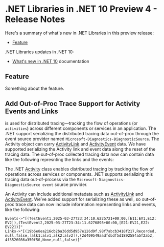 # .NET Libraries in .NET 10 Preview 4 - Release Notes

Here's a summary of what's new in .NET Libraries in this preview release:

- [Feature](#feature)

.NET Libraries updates in .NET 10:

- [What's new in .NET 10](https://learn.microsoft.com/dotnet/core/whats-new/dotnet-10/overview) documentation

## Feature

Something about the feature.

## Add Out-of-Proc Trace Support for Activity Events and Links

 is used for distributed tracing—tracking the flow of operations (or `activities`) across different components or services in an application. The .NET support serializing the distributed tracing data out-of-proc through the event source provider named `Microsoft-Diagnostics-DiagnosticSource`. 
The Activity object can carry [ActivityLink](https://learn.microsoft.com/dotnet/api/system.diagnostics.activitylink) and [ActivityEvent](https://learn.microsoft.com/dotnet/api/system.diagnostics.activityevent) data. We have supported serializing the Activity link and event data along the reset of the tracing data. The out-of-proc collected tracing data now can contain data like the following represnting the links and the events:

The .NET [Activity](https://learn.microsoft.com/dotnet/api/system.diagnostics.activity) class enables distributed tracing by tracking the flow of operations across services or components. .NET supports serializing this tracing data out-of-process via the `Microsoft-Diagnostics-DiagnosticSource event` source provider.

An Activity can include additional metadata such as [ActivityLink](https://learn.microsoft.com/dotnet/api/system.diagnostics.activitylink) and [ActivityEvent](https://learn.microsoft.com/dotnet/api/system.diagnostics.activityevent). We’ve added support for serializing these as well, so out-of-proc trace data can now include information representing links and events, like the following:

```
Events->"[(TestEvent1,​2025-03-27T23:34:10.6225721+00:00,​[E11:​EV1,​E12:​EV2]),​(TestEvent2,​2025-03-27T23:34:11.6276895+00:00,​[E21:​EV21,​E22:​EV22])]"
Links->"[(19b6e8ea216cb2ba36dd5d957e126d9f,​98f7abcb3418f217,​Recorded,​null,​false,​[alk1:​alv1,​alk2:​alv2]),​(2d409549aadfdbdf5d1892584a5f2ab2,​4f3526086a350f50,​None,​null,​false)]"
```

